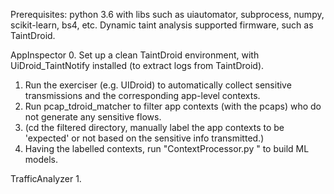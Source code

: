 Prerequisites:
python 3.6 with libs such as uiautomator, subprocess, numpy, scikit-learn, bs4, etc.
Dynamic taint analysis supported firmware, such as TaintDroid.


AppInspector
0. Set up a clean TaintDroid environment, with UiDroid_TaintNotify installed (to extract logs from TaintDroid). 
1. Run the exerciser (e.g. UIDroid) to automatically collect sensitive transmissions and the corresponding app-level contexts. 
2. Run pcap_tdroid_matcher to filter app contexts (with the pcaps) who do not generate any sensitive flows.
3. (cd the filtered directory, manually label the app contexts to be 'expected' or not based on the sensitive info transmitted.)
4. Having the labelled contexts, run "ContextProcessor.py <data dir>" to build ML models.

TrafficAnalyzer
1. 